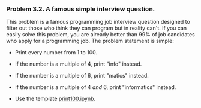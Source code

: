 ### Problem 3.2. A famous simple interview question.

This problem is a famous programming job interview question designed to filter out those who think they can program but in reality can't. If you can easily solve this problem, you are already better than 99% of job candidates who apply for a programming job. The problem statement is simple:

- Print every number from 1 to 100.
- If the number is a multiple of 4, print "info" instead.
- If the number is a multiple of 6, print "matics" instead.
- If the number is a multiple of 4 _and_ 6, print "informatics" instead.
     
- Use the template [print100.ipynb](https://github.com/INFO490/spring2015/blob/master/week03/print100.ipynb).

